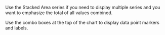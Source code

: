 Use the Stacked Area series if you need to display multiple series and you want to emphasize the total of all values combined. 

Use the combo boxes at the top of the chart to display data point markers and labels.
